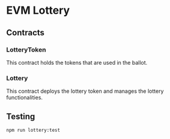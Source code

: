 # EVM Lottery

## Contracts
### LotteryToken

This contract holds the tokens that are used in the ballot.

### Lottery

This contract deploys the lottery token and manages the lottery functionalities.

## Testing

```bash
npm run lottery:test
```
